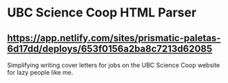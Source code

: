 # UBC Science Coop HTML Parser

## https://app.netlify.com/sites/prismatic-paletas-6d17dd/deploys/653f0156a2ba8c7213d62085
Simplifying writing cover letters for jobs on the UBC Science Coop website for lazy people like me.

